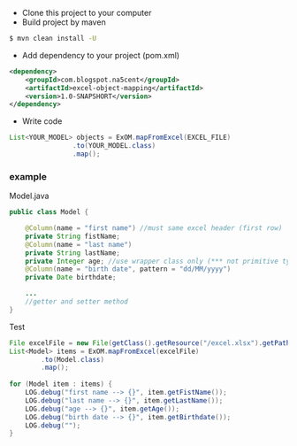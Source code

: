 - Clone this project to your computer<br/>
- Build project by maven

```bash
$ mvn clean install -U
```
- Add dependency to your project (pom.xml)

```xml
<dependency>
    <groupId>com.blogspot.na5cent</groupId>
    <artifactId>excel-object-mapping</artifactId>
    <version>1.0-SNAPSHORT</version>
</dependency>
```
- Write code

```java
List<YOUR_MODEL> objects = ExOM.mapFromExcel(EXCEL_FILE)
                .to(YOUR_MODEL.class)
                .map();
```
<h3>example</h3>

Model.java
```java
public class Model {

    @Column(name = "first name") //must same excel header (first row)
    private String fistName;
    @Column(name = "last name")
    private String lastName;
    private Integer age; //use wrapper class only (*** not primitive type)
    @Column(name = "birth date", pattern = "dd/MM/yyyy")
    private Date birthdate;

    ...
    //getter and setter method
}
```
Test
```java
File excelFile = new File(getClass().getResource("/excel.xlsx").getPath());
List<Model> items = ExOM.mapFromExcel(excelFile)
        .to(Model.class)
        .map();
        
for (Model item : items) {
    LOG.debug("first name --> {}", item.getFistName());
    LOG.debug("last name --> {}", item.getLastName());
    LOG.debug("age --> {}", item.getAge());
    LOG.debug("birth date --> {}", item.getBirthdate());
    LOG.debug("");
}  
```
